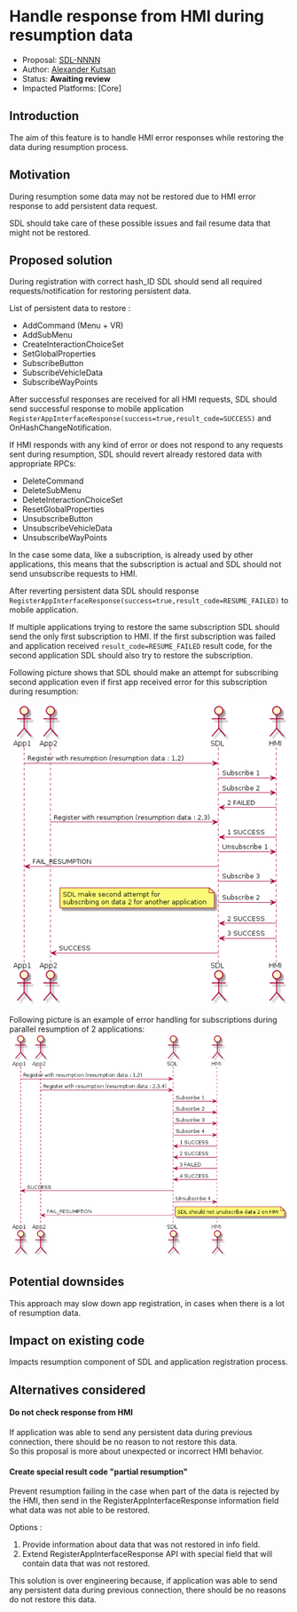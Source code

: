# Handle response from HMI during resumption data

* Proposal: [SDL-NNNN](nnnn-resumption-data-error-handling.md)
* Author: [Alexander Kutsan](https://github.com/LuxoftAKutsan)
* Status: **Awaiting review**
* Impacted Platforms: [Core]

## Introduction
The aim of this feature is to handle HMI error responses while restoring the data during resumption process.

## Motivation

During resumption some data may not be restored due to HMI error response to add persistent data request.

SDL should take care of these possible issues and fail resume data that might not be restored. 

## Proposed solution

During registration with correct hash_ID SDL should send all required requests/notification for restoring persistent data.

List of persistent data to restore : 

 - AddCommand (Menu + VR)
 - AddSubMenu
 - CreateInteractionChoiceSet
 - SetGlobalProperties
 - SubscribeButton
 - SubscribeVehicleData
 - SubscribeWayPoints

After successful responses are received for all HMI requests, SDL should send successful response to mobile application `RegisterAppInterfaceResponse(success=true,result_code=SUCCESS)` 
and OnHashChangeNotification.

If HMI responds with any kind of error or does not respond to any requests sent during resumption, SDL should revert already restored data with appropriate RPCs:
 - DeleteCommand
 - DeleteSubMenu
 - DeleteInteractionChoiceSet
 - ResetGlobalProperties
 - UnsubscribeButton
 - UnsubscribeVehicleData
 - UnsubscribeWayPoints

In the case some data, like a subscription, is already used by other applications, this means that the subscription is actual and SDL should not send unsubscribe requests to HMI. 


After reverting persistent data SDL should response `RegisterAppInterfaceResponse(success=true,result_code=RESUME_FAILED)` to mobile application.

If multiple applications trying to restore the same subscription SDL should send the only first subscription to HMI. 
If the first subscription was failed and application received `result_code=RESUME_FAILED` result code, for the second application SDL should also try to restore the subscription.

Following picture shows that SDL should make an attempt for subscribing second application even if first app received error for this subscription during resumption:

![Common data subscription error](../assets/proposals/nnnn-resumption-data-error-handling/multiple_app_error_handling_with_common_subscriptions.png "Common data subscription error")

Following picture is an example of error handling for subscriptions during parallel resumption of 2 applications: 
![Error handling for 2 applications](../assets/proposals/nnnn-resumption-data-error-handling/multiple_app_error_handling.png# "Multiple apps error handling")

## Potential downsides
This approach may slow down app registration, in cases when there is a lot of resumption data. 

## Impact on existing code

Impacts resumption component of SDL and application registration process.

## Alternatives considered


#### Do not check response from HMI
If application was able to send any persistent data during previous connection, there should be no reason to not restore this data.  
So this proposal is more about unexpected or incorrect HMI behavior. 


#### Create special result code "partial resumption"

Prevent resumption failing in the case when part of the data is rejected by the HMI, then send in the RegisterAppInterfaceResponse information field what data was not able to be restored.

Options :
 1. Provide information about data that was not restored in info field.
 2. Extend RegisterAppInterfaceResponse API with special field that will contain data that was not restored.

This solution is over engineering because, if application was able to send any persistent data during previous connection, there should be no reasons do not restore this data.
